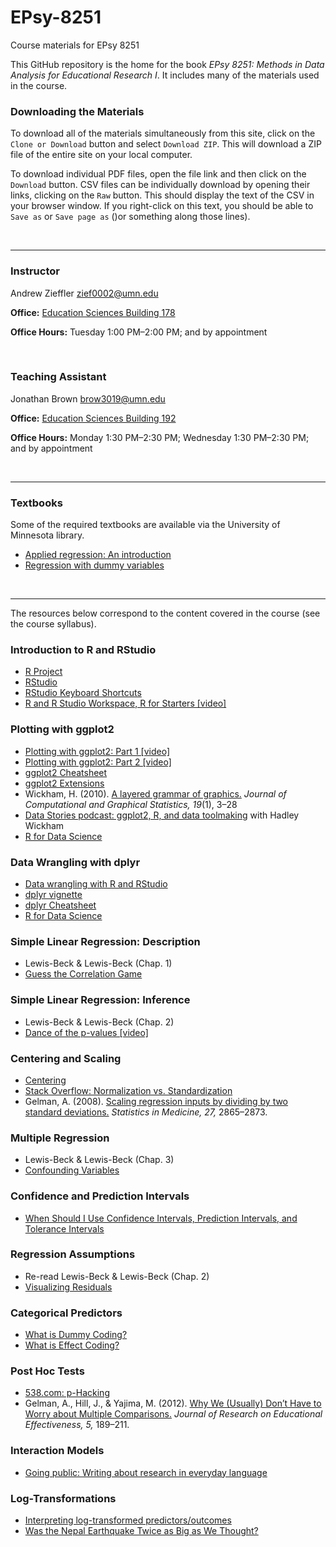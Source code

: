 EPsy-8251
=========

Course materials for EPsy 8251

This GitHub repository is the home for the book _EPsy 8251: Methods in Data Analysis for Educational Research I_. It includes many of the materials used in the course.


### Downloading the Materials

To download all of the materials simultaneously from this site, click on the `Clone or Download` button and select `Download ZIP`. This will download a ZIP file of the entire site on your local computer. 

To download individual PDF files, open the file link and then click on the `Download` button. CSV files can be individually download by opening their links, clicking on the `Raw` button. This should display the text of the CSV in your browser window. If you right-click on this text, you should be able to `Save as` or `Save page as` ()or something along those lines). 

<br />

---


### Instructor

Andrew Zieffler [zief0002@umn.edu](mailto://zief0002@umn.edu)

**Office:** [Education Sciences Building 178](https://www.google.com/maps/place/Education+Sciences+Building/@44.9784043,-93.2394586,15z/data=!4m2!3m1!1s0x0:0x45656dac481b9150)**Office Hours:** Tuesday 1:00 PM&ndash;2:00 PM; and by appointment
<br />### Teaching Assistant

Jonathan Brown [brow3019@umn.edu](mailto://brow3019@umn.edu)

**Office:** [Education Sciences Building 192](https://www.google.com/maps/place/Education+Sciences+Building/@44.9784043,-93.2394586,15z/data=!4m2!3m1!1s0x0:0x45656dac481b9150)**Office Hours:** Monday 1:30 PM&ndash;2:30 PM; Wednesday 1:30 PM&ndash;2:30 PM; and by appointment

<br />---
### Textbooks

Some of the required textbooks are available via the University of Minnesota library.
- [Applied regression: An introduction](http://primo.lib.umn.edu/TWINCITIES:mncat_discovery:UMN_ALMA21533776460001701)- [Regression with dummy variables](https://www.lib.umn.edu/get?url=http://methods.sagepub.com%2Fbook%2Fregression-with-dummy-variables)<br />---

The resources below correspond to the content covered in the course (see the course syllabus). 

### Introduction to R and RStudio

- [R Project](https://www.r-project.org/)
- [RStudio](https://www.rstudio.com/)
- [RStudio Keyboard Shortcuts](https://support.rstudio.com/hc/en-us/articles/200711853-Keyboard-Shortcuts)
- [R and R Studio Workspace, R for Starters [video]](https://www.youtube.com/watch?v=uKyQyfenfvM)


### Plotting with ggplot2

- [Plotting with ggplot2: Part 1 [video]](https://www.youtube.com/watch?v=HeqHMM4ziXA)- [Plotting with ggplot2: Part 2 [video]](https://www.youtube.com/watch?v=n8kYa9vu1l8)- [ggplot2 Cheatsheet](https://www.rstudio.com/wp-content/uploads/2015/08/ggplot2-cheatsheet.pdf)
- [ggplot2 Extensions](http://ggplot2-exts.github.io/index.html)
- Wickham, H. (2010). [A layered grammar of graphics.](http://vita.had.co.nz/papers/layered-grammar.pdf) *Journal of Computational and Graphical Statistics, 19*(1), 3&ndash;28
- [Data Stories podcast: ggplot2, R, and data toolmaking](http://datastori.es/67-ggplot2-r-and-data-toolmaking-with-hadley-wickham/) with Hadley Wickham
- [R for Data Science](http://r4ds.had.co.nz/)


### Data Wrangling with dplyr

- [Data wrangling with R and RStudio](https://www.rstudio.com/resources/webinars/data-wrangling-with-r-and-rstudio/)
- [dplyr vignette](https://cran.rstudio.com/web/packages/dplyr/vignettes/introduction.html)
- [dplyr Cheatsheet](https://www.rstudio.com/wp-content/uploads/2015/02/data-wrangling-cheatsheet.pdf)
- [R for Data Science](http://r4ds.had.co.nz/)


### Simple Linear Regression: Description

- Lewis-Beck & Lewis-Beck (Chap. 1)
- [Guess the Correlation Game](http://guessthecorrelation.com)


### Simple Linear Regression: Inference

- Lewis-Beck & Lewis-Beck (Chap. 2)
- [Dance of the p-values [video]](https://www.youtube.com/watch?v=ez4DgdurRPg)


### Centering and Scaling

- [Centering](http://www.theanalysisfactor.com/center-on-the-mean/)
- [Stack Overflow: Normalization vs. Standardization](http://stats.stackexchange.com/questions/10289/whats-the-difference-between-normalization-and-standardization)
- Gelman, A. (2008). [Scaling regression inputs by dividing by two standard deviations.](http://www.stat.columbia.edu/~gelman/research/published/standardizing7.pdf) *Statistics in Medicine, 27,* 2865&ndash;2873.


### Multiple Regression

- Lewis-Beck & Lewis-Beck (Chap. 3)
- [Confounding Variables](http://www.icpsr.umich.edu/icpsrweb/instructors/setups2008/exercises/notes/confounding.jsp)

### Confidence and Prediction Intervals

- [When Should I Use Confidence Intervals, Prediction Intervals, and Tolerance Intervals](blog.minitab.com/blog/adventures-in-statistics/when-should-i-use-confidence-intervals-prediction-intervals-and-tolerance-intervals)

### Regression Assumptions 

- Re-read Lewis-Beck & Lewis-Beck (Chap. 2)
- [Visualizing Residuals](https://drsimonj.svbtle.com/visualising-residuals)


### Categorical Predictors

- [What is Dummy Coding?](http://www.ats.ucla.edu/stat/mult_pkg/faq/general/dummy.htm)
- [What is Effect Coding?](http://www.ats.ucla.edu/stat/mult_pkg/faq/general/effect.htm)
<!--- View the HTML file in the notes [here](https://cdn.rawgit.com/zief0002/EPsy-8251/master/notes/09-categorical-predictors.html)-->


### Post Hoc Tests

- [538.com: p-Hacking](http://fivethirtyeight.com/features/science-isnt-broken/#part3)
- Gelman, A., Hill, J., & Yajima, M. (2012). [Why We (Usually) Don’t Have to Worry about Multiple Comparisons.](http://www.stat.columbia.edu/~gelman/research/published/multiple2f.pdf) *Journal of Research on Educational Effectiveness, 5,* 189&ndash;211.

### Interaction Models

- [Going public: Writing about research in everyday language](ies.ed.gov/ncee/edlabs)

### Log-Transformations

- [Interpreting log-transformed predictors/outcomes](http://www.cazaar.com/ta/econ113/interpreting-beta)
- [Was the Nepal Earthquake Twice as Big as We Thought?](http://qz.com/394053/was-the-nepal-earthquake-twice-as-big-as-we-thought/)





